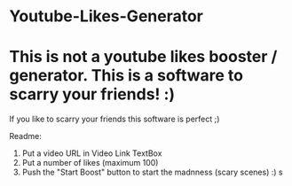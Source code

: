 # Youtube-Likes-Generator
# This is not a youtube likes booster / generator. This is a software to scarry your friends! :)
If you like to scarry your friends this software is perfect ;)



Readme:
1. Put a video URL in Video Link TextBox
2. Put a number of likes (maximum 100)
3. Push the "Start Boost" button to start the madnness (scary scenes) :)
s

